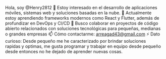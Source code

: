 Hola, soy @Henry2812
👀 Estoy interesado en el desarrollo de aplicaciones móviles, sistemas web y soluciones basadas en la nube.
🌱 Actualmente estoy aprendiendo frameworks modernos como React y Flutter, además de profundizar en DevOps y CI/CD
💞️ Busco colaborar en proyectos de código abierto relacionados con soluciones tecnológicas para pequeñas, medianas o grandes empresas
📫 Cómo contactarme: arreagad43@gmail.com 
⚡ Dato curioso: Desde pequeño me he caracterizado por brindar soluciones rapidas y optimas, me gusta programar y trabajar en equipo desde pequeño desde entonces no he dejado de aprender nuevas cosas.

<!---
Henry2812/Henry2812 is a ✨ special ✨ repository because its `README.md` (this file) appears on your GitHub profile.
You can click the Preview link to take a look at your changes.
--->

